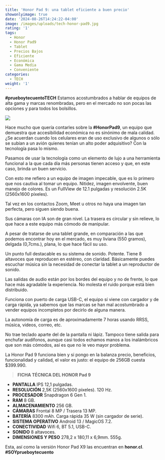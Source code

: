 ```yaml
---
title: 'Honor Pad 9: una tablet eficiente a buen precio'
showonlyimage: true
date: '2024-08-26T14:24:22-04:00'
image: /images/uploads/tech-honor-pad9.jpg
rating: '1'
tags:
  - Honor
  - Honor Pad9
  - Tablet
  - Precios Bajos
  - Eficiente
  - Económica
  - Gama Media
  - Conveniente
categories:
  - TECH
weight: '1'
---
```

**\#prueboytecuentoTECH** Estamos acostumbrados a hablar de equipos de alta gama y marcas renombradas, pero en el mercado no son pocas las opciones y para todos los bolsillos.

<!--more-->

![](/images/uploads/tech-honor-pad9.jpg)

Hace mucho que quería contarles sobre la **\#HonorPad9**, un equipo que demuestra que accesibilidad económica no es sinónimo de mala calidad. ¿Se acuerdan cuando los celulares eran de uso exclusivo de algunos o sólo se subían a un avión quienes tenían un alto poder adquisitivo? Con la tecnología pasa lo mismo.

Pasamos de usar la tecnología como un elemento de lujo a una herramienta funcional a la que cada día más personas tienen acceso y que, en este caso, brinda un buen servicio.

Con esto me refiero a un equipo de imagen impecable, que es lo primero que nos cautiva al tomar un equipo. Nitidez, imagen envolvente, buen manejo de colores. Es un FullView de 12.1 pulgadas y resolución 2.5K (2560x1600 píxeles).

Tal vez en los contactos Zoom, Meet u otros no haya una imagen tan perfecta, pero siguen siendo buena. 

Sus cámaras con IA son de gran nivel. La trasera es circular y sin relieve, lo que hace a este equipo más cómodo de manipular. 

A pesar de tratarse de una tablet grande, en comparación a las que podemos encontrar hoy en el mercado, es muy liviana (550 gramos), delgada (0,7cms.), plana, lo que hace fácil su uso.

Un punto full destacable es su sistema de sonido. Potente. Tiene 8 altavoces que reproducen en estéreo, con claridad. Básicamente puedes escuchar música sin la necesidad de conectar la tablet a un reproductor de sonido.

Las salidas de audio están por los bordes del equipo y no de frente, lo que hace más agradable la experiencia. No molesta el ruido porque está bien distribuido.

Funciona con puerto de carga USB-C, el equipo sí viene con cargador y de carga rápida, ya sabemos que las marcas se han mal acostumbrado a vender equipos incompletos por decirlo de alguna manera.

La autonomía de carga es de aproximadamente 7 horas usando RRSS, música, videos, correo, etc.

No trae teclado aparte del de la pantalla ni lápiz. Tampoco tiene salida para enchufar audífonos, aunque casi todos echamos manos a los inalámbricos que son más cómodos, así es que no le veo mayor problema. 

La Honor Pad 9 funciona bien y si pongo en la balanza precio, beneficios, funcionalidad y calidad, el valor es justo: el equipo de 256GB cuesta $399.990.

> **FICHA TÉCNICA  DEL HONOR Pad 9**

* **PANTALLA**	IPS 12,1 pulgadas.
* **RESOLUCIÓN**  2,5K (2560x1600 píxeles). 120 Hz.
* **PROCESADOR**	Snapdragon 6 Gen 1.
* **RAM**	8 GB.
* **ALMACENAMIENTO**	256 GB.
* **CÁMARAS**	Frontal 8 MP / Trasera 13 MP.
* **BATERÍA**	8300 mAh. Carga rápida 35 W (sin cargador de serie).
* **SISTEMA OPERATIVO**	Android 13 / MagicOS 7.2.
* **CONECTIVIDAD**	Wifi 6, BT 5.1, USB-C.
* **SONIDO**	8 altavoces.
* **DIMENSIONES Y PESO**	278,2 x 180,11 x 6,9mm. 555g.

Esta, así como la versión Honor Pad X9 las encuentran en **honor.cl**. **\#SOYprueboytecuento**
